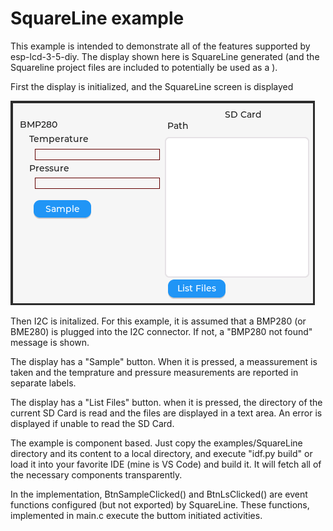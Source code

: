 # SquareLine example

This example is intended to demonstrate all of the features supported by esp-lcd-3-5-diy. The display shown here is SquareLine generated (and the Squareline project files are included to potentially be used as a ). 

First the display is initialized, and the SquareLine screen is displayed

![screenshot](assets/example.png)

Then I2C is initalized. For this example, it is assumed that a BMP280 (or BME280) is plugged into the I2C connector. If not, a "BMP280 not found" message is shown.

The display has a "Sample" button. When it is pressed, a meassurement is taken and the temprature and pressure measurements are reported in separate labels.

The display has a "List Files" button. when it is pressed, the directory of the current SD Card is read and the files are displayed in a text area. An error is displayed if unable to read the SD Card.

The example is component based. Just copy the examples/SquareLine directory and its content to a local directory, and execute "idf.py build" or load it into your favorite IDE (mine is VS Code) and build it. It will fetch all of the necessary components transparently.

In the implementation, BtnSampleClicked() and BtnLsClicked() are event functions configured (but not exported) by SquareLine. These functions, implemented in main.c execute the buttom initiated activities.
